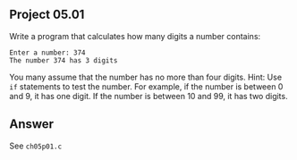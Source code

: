 ## Project 05.01
Write a program that calculates how many digits a number contains:
```
Enter a number: 374
The number 374 has 3 digits
```
You many assume that the number has no more than four digits. Hint: Use ```if``` statements to test the number. For example, if the number is between 0 and 9, it has one digit. If the number is between 10 and 99, it has two digits.

## Answer
See ```ch05p01.c```
